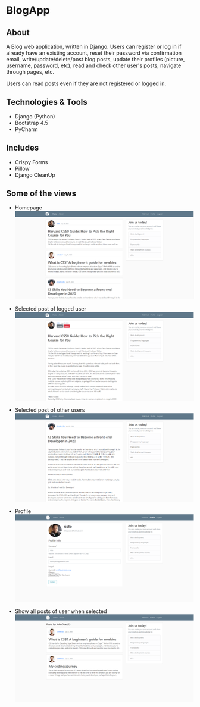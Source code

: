 # BlogApp 

## About 

A Blog web application, written in Django. Users can register or log in if already have an existing account, reset their password via confirmation email, write/update/delete/post blog posts, update their profiles (picture, username, password, etc), read and check other user's posts, navigate through pages, etc.

Users can read posts even if they are not registered or logged in. 

## Technologies & Tools

- Django (Python)
- Bootstrap 4.5
- PyCharm

## Includes

- Crispy Forms 
- Pillow
- Django CleanUp

## Some of the views

- Homepage<br/>
![](git-images/1.PNG)

- Selected post of logged user<br/>
![](git-images/2.PNG) 

- Selected post of other users<br/>
![](git-images/3.PNG)

- Profile<br/> 
![](git-images/4.PNG)

- Show all posts of user when selected
![](git-images/5.PNG)
